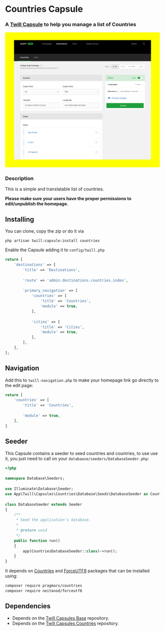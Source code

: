 # Countries Capsule

### A [Twill Capsule](https://github.com/area17/twill) to help you manage a list of Countries

![screenshot](docs/screenshot-1.png)

### Description

This is a simple and translatable list of countries.

**Please make sure your users have the proper permissions to edit/unpublish the homepage.**

## Installing

You can clone, copy the zip or do it via

```
php artisan twill:capsule:install countries
```

Enable the Capsule adding it to `config/twill.php`

``` php
return [
    'destinations' => [
        'title' => 'Destinations',

        'route' => 'admin.destinations.countries.index',

        'primary_navigation' => [
            'countries' => [
                'title' => 'Countries',
                'module' => true,
            ],

            'cities' => [
                'title' => 'Cities',
                'module' => true,
            ],
        ],
    ],
];
```

## Navigation

Add this to `twill-navigation.php` to make your homepage link go directly to the edit page:

``` php
return [
    'countries' => [
        'title' => 'Countries',

        'module' => true,
    ],
]
```

## Seeder

This Capsule contains a seeder to seed countries and countries, to use use it, you just need to call on your `databaase/seeders/DatabaseSeeder.php`:

``` php
<?php

namespace Database\Seeders;

use Illuminate\Database\Seeder;
use App\Twill\Capsules\Countries\Database\Seeds\DatabaseSeeder as CountriesDatabaseSeeder;

class DatabaseSeeder extends Seeder
{
    /**
     * Seed the application's database.
     *
     * @return void
     */
    public function run()
    {
        app(CountriesDatabaseSeeder::class)->run();
    }
}
```

It depends on [Countries](https://packagist.org/packages/pragmarx/countries) and [ForceUTF8](https://github.com/neitanod/forceutf8) packages that can be installed using:

``` bash
composer require pragmarx/countries
composer require neitanod/forceutf8
```

## Dependencies

- Depends on the [Twill Capsules Base](https://github.com/area17/twill-capsule-base) repository.
- Depends on the [Twill Capsules Countries](https://github.com/area17/twill-capsule-countries) repository.

